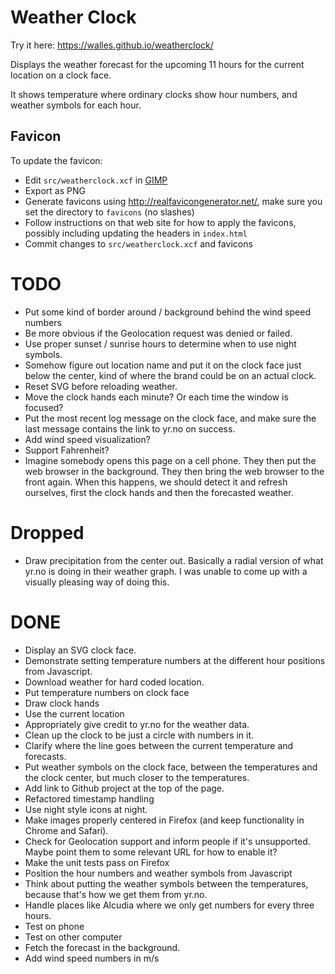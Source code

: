 # Weather Clock
Try it here: <https://walles.github.io/weatherclock/>

Displays the weather forecast for the upcoming 11 hours for the current
location on a clock face.

It shows temperature where ordinary clocks show hour numbers, and weather
symbols for each hour.

## Favicon
To update the favicon:
* Edit `src/weatherclock.xcf` in [GIMP](http://gimp.org/)
* Export as PNG
* Generate favicons using <http://realfavicongenerator.net/>, make sure you
set the directory to `favicons` (no slashes)
* Follow instructions on that web site for how to apply the favicons, possibly
including updating the headers in `index.html`
* Commit changes to `src/weatherclock.xcf` and favicons

# TODO
* Put some kind of border around / background behind the wind speed numbers
* Be more obvious if the Geolocation request was denied or failed.
* Use proper sunset / sunrise hours to determine when to use night symbols.
* Somehow figure out location name and put it on the clock face just below the
center, kind of where the brand could be on an actual clock.
* Reset SVG before reloading weather.
* Move the clock hands each minute? Or each time the window is focused?
* Put the most recent log message on the clock face, and make sure the last
message contains the link to yr.no on success.
* Add wind speed visualization?
* Support Fahrenheit?
* Imagine somebody opens this page on a cell phone. They then put the web
  browser in the background. They then bring the web browser to the front again.
  When this happens, we should detect it and refresh ourselves, first the clock
  hands and then the forecasted weather.

# Dropped
* Draw precipitation from the center out. Basically a radial version of what
yr.no is doing in their weather graph. I was unable to come up with a visually
pleasing way of doing this.

# DONE
* Display an SVG clock face.
* Demonstrate setting temperature numbers at the different hour positions from Javascript.
* Download weather for hard coded location.
* Put temperature numbers on clock face
* Draw clock hands
* Use the current location
* Appropriately give credit to yr.no for the weather data.
* Clean up the clock to be just a circle with numbers in it.
* Clarify where the line goes between the current temperature and forecasts.
* Put weather symbols on the clock face, between the temperatures and the clock
center, but much closer to the temperatures.
* Add link to Github project at the top of the page.
* Refactored timestamp handling
* Use night style icons at night.
* Make images properly centered in Firefox (and keep functionality in Chrome and
Safari).
* Check for Geolocation support and inform people if it's unsupported. Maybe
point them to some relevant URL for how to enable it?
* Make the unit tests pass on Firefox
* Position the hour numbers and weather symbols from Javascript
* Think about putting the weather symbols between the temperatures, because
  that's how we get them from yr.no.
* Handle places like Alcudia where we only get numbers for every three hours.
* Test on phone
* Test on other computer
* Fetch the forecast in the background.
* Add wind speed numbers in m/s
